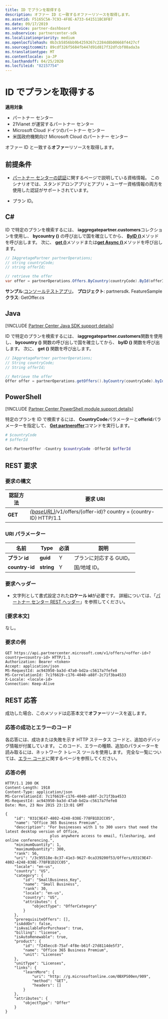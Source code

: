 ```yaml
---
title: ID でプランを取得する
description: オファー ID と一致するオファーリソースを取得します。
ms.assetid: F5165C5A-7C93-4F8E-A733-641511BC8FB7
ms.date: 09/17/2019
ms.service: partner-dashboard
ms.subservice: partnercenter-sdk
ms.localizationpriority: medium
ms.openlocfilehash: 0b3cb5856bb9b4259267c2284d8b00668f4427cf
ms.sourcegitcommit: 89cdf326f5684fb447d91d817f32dfcbf08ada3a
ms.translationtype: MT
ms.contentlocale: ja-JP
ms.lasthandoff: 04/25/2020
ms.locfileid: "82157754"
---
```

# <a name="get-an-offer-by-id"></a>ID でプランを取得する

**適用対象**

- パートナー センター
- 21Vianet が運営するパートナー センター
- Microsoft Cloud ドイツのパートナー センター
- 米国政府機関向け Microsoft Cloud のパートナー センター

オファー ID と一致する**オファー**リソースを取得します。

## <a name="prerequisites"></a>前提条件

- [パートナー センターの認証](partner-center-authentication.md)に関するページで説明している資格情報。 このシナリオでは、スタンドアロンアプリとアプリ + ユーザー資格情報の両方を使用した認証がサポートされています。

- プラン ID。

## <a name="c"></a>C\#

ID で特定のプランを検索するには、 **iaggregatepartner.customers**コレクションを使用し、 **bycountry ()** の呼び出しで国を確立してから、 [**ByID ()**](https://docs.microsoft.com/dotnet/api/microsoft.store.partnercenter.offers.ioffercollection.byid)メソッドを呼び出します。 次に、 [**get ()**](https://docs.microsoft.com/dotnet/api/microsoft.store.partnercenter.offers.ioffercollection.get)メソッドまたは[**get Async ()**](https://docs.microsoft.com/dotnet/api/microsoft.store.partnercenter.offers.ioffercollection.getasync)メソッドを呼び出します。

```csharp
// IAggretagePartner partnerOperations;
// string countryCode;
// string offerId;

// retrieve the offer
var offer = partnerOperations.Offers.ByCountry(countryCode).ById(offerId).Get();
```

**サンプル**:[コンソールテストアプリ](console-test-app.md)。 **プロジェクト**: partnersdk. FeatureSample**クラス**: GetOffer.cs

## <a name="java"></a>Java

[!INCLUDE [Partner Center Java SDK support details](../includes/java-sdk-support.md)]

ID で特定のプランを検索するには、 **iaggregatepartner.customers**関数を使用し、 **bycountry ()** 関数の呼び出しで国を確立してから、 **byID ()** 関数を呼び出します。 次に、 **get ()** 関数を呼び出します。

```java
// IAggretagePartner partnerOperations;
// String countryCode;
// String offerId;

// Retrieve the offer
Offer offer = partnerOperations.getOffers().byCountry(countryCode).byId(offerId).get();
```

## <a name="powershell"></a>PowerShell

[!INCLUDE [Partner Center PowerShell module support details](../includes/powershell-module-support.md)]

特定のプランを ID で検索するには、 **CountryCode**パラメーターと**offerid**パラメーターを指定して、 [**Get partneroffer**](https://github.com/Microsoft/Partner-Center-PowerShell/blob/master/docs/help/Get-PartnerOffer.md)コマンドを実行します。

```powershell
# $countryCode
# $offerId

Get-PartnerOffer -Country $countryCode -OfferId $offerId
```

## <a name="rest-request"></a>REST 要求

### <a name="request-syntax"></a>要求の構文

| 認証方法  | 要求 URI                                                                                    |
|---------|------------------------------------------------------------------------------------------------|
| **GET** | [*{baseURL}*](partner-center-rest-urls.md)/v1/offers/{offer-id}? country = {country-ID} HTTP/1.1 |

### <a name="uri-parameter"></a>URI パラメーター

| 名前           | Type       | 必須 | 説明                           |
|----------------|------------|----------|---------------------------------------|
| **プラン id**   | **guid**   | Y        | プランに対応する GUID。 |
| **country-id** | **string** | Y        | 国/地域 ID。                |

### <a name="request-headers"></a>要求ヘッダー

- 文字列として書式設定された**ロケール id**が必要です。
詳細については、「[パートナー センター REST ヘッダー](headers.md)」を参照してください。

### <a name="request-body"></a>[要求本文]

なし。

### <a name="request-example"></a>要求の例

```http
GET https://api.partnercenter.microsoft.com/v1/offers/<offer-id>?country=<country-id> HTTP/1.1
Authorization: Bearer <token>
Accept: application/json
MS-RequestId: ac943950-ba3d-47a0-bd2a-c5617a7fefe8
MS-CorrelationId: 7c1f6619-c176-4040-a88f-2c71f3ba4533
X-Locale: <locale-id>
Connection: Keep-Alive
```

## <a name="rest-response"></a>REST 応答

成功した場合、このメソッドは応答本文で**オファー**リソースを返します。

### <a name="response-success-and-error-codes"></a>応答の成功とエラーのコード

各応答には、成功または失敗を示す HTTP ステータス コードと、追加のデバッグ情報が付属しています。 このコード、エラーの種類、追加のパラメーターを読み取るには、ネットワーク トレース ツールを使用します。 完全な一覧については、[エラー コード](error-codes.md)に関するページを参照してください。

### <a name="response-example"></a>応答の例

```http
HTTP/1.1 200 OK
Content-Length: 1918
Content-Type: application/json
MS-CorrelationId: 7c1f6619-c176-4040-a88f-2c71f3ba4533
MS-RequestId: ac943950-ba3d-47a0-bd2a-c5617a7fefe8
Date: Mon, 23 Nov 2015 23:13:01 GMT

{
    "id": "031C9E47-4802-4248-838E-778FB1D2CC05",
    "name": "Office 365 Business Premium",
    "description": "For businesses with 1 to 300 users that need the latest desktop version of Office,
                    plus anywhere access to email, filesharing, and online conferencing.",
    "minimumQuantity": 1,
    "maximumQuantity": 300,
    "rank": 56,
    "uri": "/3c95518e-8c37-41e3-9627-0ca339200f53/Offers/031C9E47-4802-4248-838E-778FB1D2CC05",
    "locale": "en-us",
    "country": "US",
    "category": {
        "id": "SmallBusiness_Key",
        "name": "Small Business",
        "rank": 30,
        "locale": "en-us",
        "country": "US",
        "attributes": {
            "objectType": "OfferCategory"
        }
    },
    "prerequisiteOffers": [],
    "isAddOn": false,
    "isAvailableForPurchase": true,
    "billing": "license",
    "isAutoRenewable": true,
    "product": {
        "id": "f245ecc8-75af-4f8e-b61f-27d8114de5f3",
        "name": "Office 365 Business Premium",
        "unit": "Licenses"
    },
    "unitType": "Licenses",
    "links": {
        "learnMore": {
            "uri": "http: //g.microsoftonline.com/0BXPS00en/909",
            "method": "GET",
            "headers": []
        }
    },
    "attributes": {
        "objectType": "Offer"
    }
}
```
